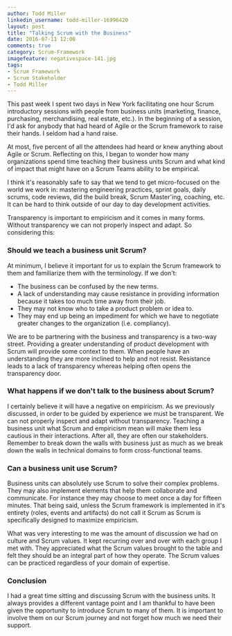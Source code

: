 ```yaml
---
author: Todd Miller
linkedin_username: todd-miller-16996420
layout: post
title: "Talking Scrum with the Business"
date: 2016-07-11 12:00
comments: true
category: Scrum-Framework
imagefeature: negativespace-141.jpg
tags:
- Scrum Framework
- Scrum Stakeholder
- Todd Miller
---
```


[//]: # (Situation)
This past week I spent two days in New York facilitating one hour Scrum introductory sessions with people from business units (marketing, finance, purchasing, merchandising, real estate, etc.). In the beginning of a session, I'd ask for anybody that had heard of Agile or the Scrum framework to raise their hands. I seldom had a hand raise.

At most, five percent of all the attendees had heard or knew anything about Agile or Scrum. Reflecting on this, I began to wonder how many organizations spend time teaching their business units Scrum and what kind of impact that might have on a Scrum Teams ability to be empirical.

[//]: # (Complication)
I think it's reasonably safe to say that we tend to get micro-focused on the world we work in: mastering engineering practices, sprint goals, daily scrums, code reviews, did the build break, Scrum Master'ing, coaching, etc. It can be hard to think outside of our day to day development activities.

Transparency is important to empiricism and it comes in many forms. Without transparency we can not properly inspect and adapt. So considering this:

### Should we teach a business unit Scrum?
At minimum, I believe it important for us to explain the Scrum framework to them and familiarize them with the terminology. If we don't:

+ The business can be confused by the new terms.
+ A lack of understanding may cause resistance in providing information because it takes too much time away from their job.
+ They may not know who to take a product problem or idea to.
+ They may end up being an impediment for which we have to negotiate greater changes to the organization (i.e. compliancy).

We are to be partnering with the business and transparency is a two-way street. Providing a greater understanding of product development with Scrum will provide some context to them. When people have an understanding they are more inclined to help and not resist. Resistance leads to a lack of transparency whereas helping often opens the transparency door.

### What happens if we don't talk to the business about Scrum?
I certainly believe it will have a negative on empiricism. As we previously discussed, in order to be guided by experience we must be transparent. We can not properly inspect and adapt without transparency. Teaching a business unit what Scrum and empiricism mean will make them less cautious in their interactions. After all, they are often our stakeholders. Remember to break down the walls with business just as much as we break down the walls in technical domains to form cross-functional teams.

### Can a business unit use Scrum?
Business units can absolutely use Scrum to solve their complex problems. They may also implement elements that help them collaborate and communicate. For instance they may choose to meet once a day for fifteen minutes. That being said, unless the Scrum framework is implemented in it's entirety (roles, events and artifacts) do not call it Scrum as Scrum is specifically designed to maximize empiricism.

What was very interesting to me was the amount of discussion we had on culture and Scrum values. It kept recurring over and over with each group I met with. They appreciated what the Scrum values brought to the table and felt they should be an integral part of how they operate. The Scrum values can be practiced regardless of your domain of expertise.

### Conclusion
I had a great time sitting and discussing Scrum with the business units. It always provides a different vantage point and I am thankful to have been given the opportunity to introduce Scrum to many of them. It is important to involve them on our Scrum journey and not forget how much we need their support.

